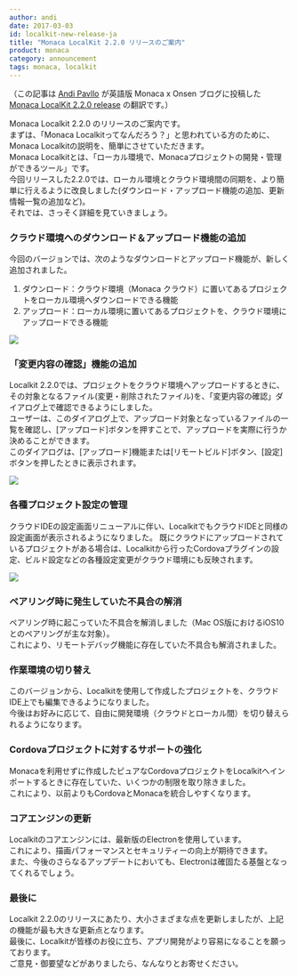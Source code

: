 ```yaml
---
author: andi
date: 2017-03-03
id: localkit-new-release-ja
title: "Monaca LocalKit 2.2.0 リリースのご案内"
product: monaca
category: announcement
tags: monaca, localkit
---
```


（この記事は [Andi Pavllo](https://onsen.io/blog/andi/) が英語版 Monaca x Onsen ブログに投稿した [Monaca LocalKit 2.2.0 release](https://onsen.io/blog/localkit-new-release/) の翻訳です。）

Monaca Localkit 2.2.0 のリリースのご案内です。  
まずは、「Monaca Localkitってなんだろう？」と思われている方のために、Monaca Localkitの説明を、簡単にさせていただきます。  
Monaca Localkitとは、「ローカル環境で、Monacaプロジェクトの開発・管理ができるツール」です。  
今回リリースした2.2.0では、ローカル環境とクラウド環境間の同期を、より簡単に行えるように改良しました(ダウンロード・アップロード機能の追加、更新情報一覧の追加など)。  
それでは、さっそく詳細を見ていきましょう。

### クラウド環境へのダウンロード＆アップロード機能の追加

今回のバージョンでは、次のようなダウンロードとアップロード機能が、新しく追加されました。  
1. ダウンロード：クラウド環境（Monaca クラウド）に置いてあるプロジェクトをローカル環境へダウンロードできる機能
2. アップロード：ローカル環境に置いてあるプロジェクトを、クラウド環境にアップロードできる機能

![](/blog/content/images/2017/Mar/localkit-new-release-ja-1.png)

### 「変更内容の確認」機能の追加

Localkit 2.2.0では、プロジェクトをクラウド環境へアップロードするときに、その対象となるファイル(変更・削除されたファイル)を、「変更内容の確認」ダイアログ上で確認できるようにしました。  
ユーザーは、このダイアログ上で、アップロード対象となっているファイルの一覧を確認し、[アップロード]ボタンを押すことで、アップロードを実際に行うか決めることができます。  
このダイアログは、[アップロード]機能または[リモートビルド]ボタン、[設定]ボタンを押したときに表示されます。

![](/blog/content/images/2017/Mar/localkit-new-release-ja-2.png)

### 各種プロジェクト設定の管理

クラウドIDEの設定画面リニューアルに伴い、LocalkitでもクラウドIDEと同様の設定画面が表示されるようになりました。
既にクラウドにアップロードされているプロジェクトがある場合は、Localkitから行ったCordovaプラグインの設定、ビルド設定などの各種設定変更がクラウド環境にも反映されます。

![](/blog/content/images/2017/Mar/localkit-new-release-ja-3.png)

### ペアリング時に発生していた不具合の解消

ペアリング時に起こっていた不具合を解消しました（Mac OS版におけるiOS10とのペアリングが主な対象）。  
これにより、リモートデバッグ機能に存在していた不具合も解消されました。

### 作業環境の切り替え

このバージョンから、Localkitを使用して作成したプロジェクトを、クラウドIDE上でも編集できるようになりました。  
今後はお好みに応じて、自由に開発環境（クラウドとローカル間）を切り替えられるようになります。

### Cordovaプロジェクトに対するサポートの強化

Monacaを利用せずに作成したピュアなCordovaプロジェクトをLocalkitへインポートするときに存在していた、いくつかの制限を取り除きました。  
これにより、以前よりもCordovaとMonacaを統合しやすくなります。

### コアエンジンの更新

Localkitのコアエンジンには、最新版のElectronを使用しています。  
これにより、描画パフォーマンスとセキュリティーの向上が期待できます。  
また、今後のさらなるアップデートにおいても、Electronは確固たる基盤となってくれるでしょう。

### 最後に

Localkit 2.2.0のリリースにあたり、大小さまざまな点を更新しましたが、上記の機能が最も大きな更新点となります。  
最後に、Localkitが皆様のお役に立ち、アプリ開発がより容易になることを願っております。  
ご意見・御要望などがありましたら、なんなりとお寄せください。


